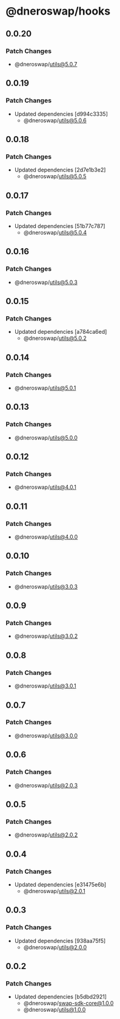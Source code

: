 # @dneroswap/hooks

## 0.0.20

### Patch Changes

- @dneroswap/utils@5.0.7

## 0.0.19

### Patch Changes

- Updated dependencies [d994c3335]
  - @dneroswap/utils@5.0.6

## 0.0.18

### Patch Changes

- Updated dependencies [2d7e1b3e2]
  - @dneroswap/utils@5.0.5

## 0.0.17

### Patch Changes

- Updated dependencies [51b77c787]
  - @dneroswap/utils@5.0.4

## 0.0.16

### Patch Changes

- @dneroswap/utils@5.0.3

## 0.0.15

### Patch Changes

- Updated dependencies [a784ca6ed]
  - @dneroswap/utils@5.0.2

## 0.0.14

### Patch Changes

- @dneroswap/utils@5.0.1

## 0.0.13

### Patch Changes

- @dneroswap/utils@5.0.0

## 0.0.12

### Patch Changes

- @dneroswap/utils@4.0.1

## 0.0.11

### Patch Changes

- @dneroswap/utils@4.0.0

## 0.0.10

### Patch Changes

- @dneroswap/utils@3.0.3

## 0.0.9

### Patch Changes

- @dneroswap/utils@3.0.2

## 0.0.8

### Patch Changes

- @dneroswap/utils@3.0.1

## 0.0.7

### Patch Changes

- @dneroswap/utils@3.0.0

## 0.0.6

### Patch Changes

- @dneroswap/utils@2.0.3

## 0.0.5

### Patch Changes

- @dneroswap/utils@2.0.2

## 0.0.4

### Patch Changes

- Updated dependencies [e31475e6b]
  - @dneroswap/utils@2.0.1

## 0.0.3

### Patch Changes

- Updated dependencies [938aa75f5]
  - @dneroswap/utils@2.0.0

## 0.0.2

### Patch Changes

- Updated dependencies [b5dbd2921]
  - @dneroswap/swap-sdk-core@1.0.0
  - @dneroswap/utils@1.0.0
